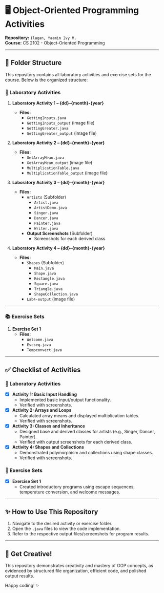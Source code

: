 # 🖥️ Object-Oriented Programming Activities  
**Repository:** `Ilagan, Yaamin Ivy M.`  
**Course:** CS 2102 - Object-Oriented Programming 

---

## 📁 Folder Structure  
This repository contains all laboratory activities and exercise sets for the course. Below is the organized structure:  

### 🧪 Laboratory Activities  
1. **Laboratory Activity 1 – {dd}-{month}-{year}**  
   - **Files:**  
     - `GettingInputs.java`  
     - `GettingInputs_output` (image file)  
     - `GettingGreater.java`  
     - `GettingGreater_output` (image file)  

2. **Laboratory Activity 2 – {dd}-{month}-{year}**  
   - **Files:**  
     - `GetArrayMean.java`  
     - `GetArrayMean_output` (image file)  
     - `MultiplicationTable.java`  
     - `MultiplicationTable_output` (image file)  

3. **Laboratory Activity 3 – {dd}-{month}-{year}**  
   - **Files:**  
     - `Artists` (Subfolder)  
       - `Artist.java`  
       - `ArtistDemo.java`  
       - `Singer.java`  
       - `Dancer.java`  
       - `Painter.java`  
       - `Writer.java`  
     - **Output Screenshots** (Subfolder)  
       - Screenshots for each derived class  

4. **Laboratory Activity 4 – {dd}-{month}-{year}**  
   - **Files:**  
     - `Shapes` (Subfolder)  
       - `Main.java`  
       - `Shape.java`  
       - `Rectangle.java`  
       - `Square.java`  
       - `Triangle.java`  
       - `ShapeCollection.java`  
     - `Lab4-output` (image file)  

---

### 📚 Exercise Sets  
1. **Exercise Set 1**  
   - **Files:**  
     - `Welcome.java`  
     - `Escseq.java`  
     - `Tempconvert.java`  

---

## ✅ Checklist of Activities  
### 📂 Laboratory Activities  
- [x] **Activity 1: Basic Input Handling**  
  - Implemented basic input/output functionality.  
  - Verified with screenshots.  
- [x] **Activity 2: Arrays and Loops**  
  - Calculated array means and displayed multiplication tables.  
  - Verified with screenshots.  
- [x] **Activity 3: Classes and Inheritance**  
  - Designed base and derived classes for artists (e.g., Singer, Dancer, Painter).  
  - Verified with output screenshots for each derived class.  
- [x] **Activity 4: Shapes and Collections**  
  - Demonstrated polymorphism and collections using shape classes.  
  - Verified with screenshots.  

### 📂 Exercise Sets  
- [x] **Exercise Set 1**  
  - Created introductory programs using escape sequences, temperature conversion, and welcome messages.  

---

## ✨ How to Use This Repository  
1. Navigate to the desired activity or exercise folder.  
2. Open the `.java` files to view the code implementation.  
3. Refer to the respective output files/screenshots for program results.  

---

## 🤩 Get Creative!  
This repository demonstrates creativity and mastery of OOP concepts, as evidenced by structured file organization, efficient code, and polished output results.  

Happy coding! ✨  
